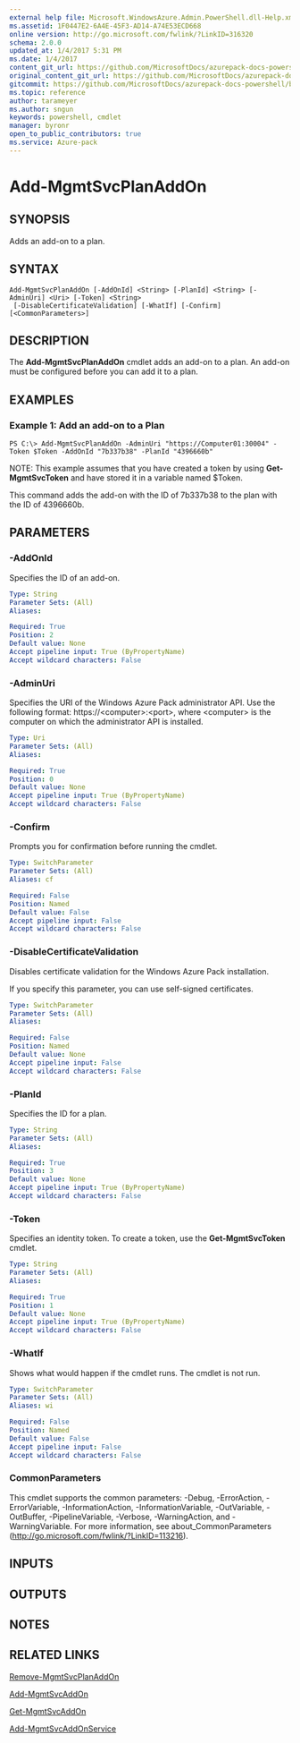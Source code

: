 ```yaml
---
external help file: Microsoft.WindowsAzure.Admin.PowerShell.dll-Help.xml
ms.assetid: 1F0447E2-6A4E-45F3-AD14-A74E53ECD668
online version: http://go.microsoft.com/fwlink/?LinkID=316320
schema: 2.0.0
updated_at: 1/4/2017 5:31 PM
ms.date: 1/4/2017
content_git_url: https://github.com/MicrosoftDocs/azurepack-docs-powershell/blob/live/AzurePack-cmdlets/Administration/v1.0/Add-MgmtSvcPlanAddOn.md
original_content_git_url: https://github.com/MicrosoftDocs/azurepack-docs-powershell/blob/live/AzurePack-cmdlets/Administration/v1.0/Add-MgmtSvcPlanAddOn.md
gitcommit: https://github.com/MicrosoftDocs/azurepack-docs-powershell/blob/93767eba34ad89edb3696359a7595e41769e0346/AzurePack-cmdlets/Administration/v1.0/Add-MgmtSvcPlanAddOn.md
ms.topic: reference
author: tarameyer
ms.author: sngun
keywords: powershell, cmdlet
manager: byronr
open_to_public_contributors: true
ms.service: Azure-pack
---
```


# Add-MgmtSvcPlanAddOn

## SYNOPSIS
Adds an add-on to a plan.

## SYNTAX

```
Add-MgmtSvcPlanAddOn [-AddOnId] <String> [-PlanId] <String> [-AdminUri] <Uri> [-Token] <String>
 [-DisableCertificateValidation] [-WhatIf] [-Confirm] [<CommonParameters>]
```

## DESCRIPTION
The **Add-MgmtSvcPlanAddOn** cmdlet adds an add-on to a plan.
An add-on must be configured before you can add it to a plan.

## EXAMPLES

### Example 1: Add an add-on to a Plan
```
PS C:\> Add-MgmtSvcPlanAddOn -AdminUri "https://Computer01:30004" -Token $Token -AddOnId "7b337b38" -PlanId "4396660b"
```

NOTE: This example assumes that you have created a token by using **Get-MgmtSvcToken** and have stored it in a variable named $Token.

This command adds the add-on with the ID of 7b337b38 to the plan with the ID of 4396660b.

## PARAMETERS

### -AddOnId
Specifies the ID of an add-on.

```yaml
Type: String
Parameter Sets: (All)
Aliases: 

Required: True
Position: 2
Default value: None
Accept pipeline input: True (ByPropertyName)
Accept wildcard characters: False
```

### -AdminUri
Specifies the URI of the Windows Azure Pack administrator API.
Use the following format: https://\<computer\>:\<port\>, where \<computer\> is the computer on which the administrator API is installed.

```yaml
Type: Uri
Parameter Sets: (All)
Aliases: 

Required: True
Position: 0
Default value: None
Accept pipeline input: True (ByPropertyName)
Accept wildcard characters: False
```

### -Confirm
Prompts you for confirmation before running the cmdlet.

```yaml
Type: SwitchParameter
Parameter Sets: (All)
Aliases: cf

Required: False
Position: Named
Default value: False
Accept pipeline input: False
Accept wildcard characters: False
```

### -DisableCertificateValidation
Disables certificate validation for the Windows Azure Pack installation.

If you specify this parameter, you can use self-signed certificates.

```yaml
Type: SwitchParameter
Parameter Sets: (All)
Aliases: 

Required: False
Position: Named
Default value: None
Accept pipeline input: False
Accept wildcard characters: False
```

### -PlanId
Specifies the ID for a plan.

```yaml
Type: String
Parameter Sets: (All)
Aliases: 

Required: True
Position: 3
Default value: None
Accept pipeline input: True (ByPropertyName)
Accept wildcard characters: False
```

### -Token
Specifies an identity token.
To create a token, use the **Get-MgmtSvcToken** cmdlet.

```yaml
Type: String
Parameter Sets: (All)
Aliases: 

Required: True
Position: 1
Default value: None
Accept pipeline input: True (ByPropertyName)
Accept wildcard characters: False
```

### -WhatIf
Shows what would happen if the cmdlet runs.
The cmdlet is not run.

```yaml
Type: SwitchParameter
Parameter Sets: (All)
Aliases: wi

Required: False
Position: Named
Default value: False
Accept pipeline input: False
Accept wildcard characters: False
```

### CommonParameters
This cmdlet supports the common parameters: -Debug, -ErrorAction, -ErrorVariable, -InformationAction, -InformationVariable, -OutVariable, -OutBuffer, -PipelineVariable, -Verbose, -WarningAction, and -WarningVariable. For more information, see about_CommonParameters (http://go.microsoft.com/fwlink/?LinkID=113216).

## INPUTS

## OUTPUTS

## NOTES

## RELATED LINKS

[Remove-MgmtSvcPlanAddOn](xref:Administration/v1.0/Remove-MgmtSvcPlanAddOn.md)

[Add-MgmtSvcAddOn](xref:Administration/v1.0/Add-MgmtSvcAddOn.md)

[Get-MgmtSvcAddOn](xref:Administration/v1.0/Get-MgmtSvcAddOn.md)

[Add-MgmtSvcAddOnService](xref:Administration/v1.0/Add-MgmtSvcAddOnService.md)


